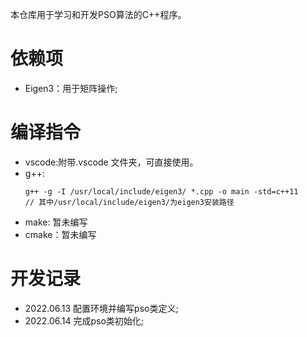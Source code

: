 本仓库用于学习和开发PSO算法的C++程序。

# 依赖项
- Eigen3：用于矩阵操作;

# 编译指令
- vscode:附带.vscode 文件夹，可直接使用。
- g++:
    ```shell
    g++ -g -I /usr/local/include/eigen3/ *.cpp -o main -std=c++11
    // 其中/usr/local/include/eigen3/为eigen3安装路径
    ```
- make: 暂未编写
- cmake：暂未编写

# 开发记录
- 2022.06.13 配置环境并编写pso类定义;
- 2022.06.14 完成pso类初始化;
